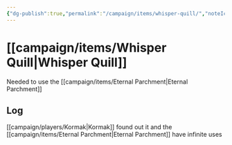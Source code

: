 ```yaml
---
{"dg-publish":true,"permalink":"/campaign/items/whisper-quill/","noteIcon":"","created":"2025-10-26T13:09:24.658-07:00","updated":"2025-10-27T13:25:33.868-07:00"}
---
```


# [[campaign/items/Whisper Quill\|Whisper Quill]]
Needed to use the [[campaign/items/Eternal Parchment\|Eternal Parchment]]
## Log
[[campaign/players/Kormak\|Kormak]] found out it and the [[campaign/items/Eternal Parchment\|Eternal Parchment]] have infinite uses